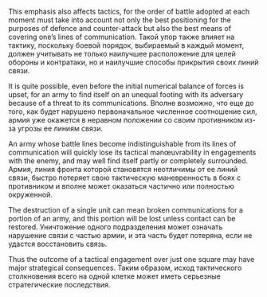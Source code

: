 
This emphasis also affects tactics, for the order of battle adopted at each moment must take into account not only the best positioning for the purposes of defence and counter-attack but also the best means of covering one’s lines of communication.
Такой упор также влияет на тактику, поскольку боевой порядок, выбираемый в каждый момент, должен учитывать не только наилучшее расположение для целей обороны и контратаки, но и наилучшие способы прикрытия своих линий связи.

It is quite possible, even before the initial numerical balance of forces is upset, for an army to find itself on an unequal footing with its adversary because of a threat to its communications.
Вполне возможно, что еще до того, как будет нарушено первоначальное численное соотношение сил, армия уже окажется в неравном положении со своим противником из-за угрозы ее линиям связи.

An army whose battle lines become indistinguishable from its lines of communication will quickly lose its tactical manœuvrability in engagements with the enemy, and may well find itself partly or completely surrounded.
Армия, линия фронта которой становятся неотличимы от ее линий связи, быстро потеряет свою тактическую маневренность в боях с противником и вполне может оказаться частично или полностью окруженной.

The destruction of a single unit can mean broken communications for a portion of an army, and this portion will be lost unless contact can be restored.
Уничтожение одного подразделения может означать нарушение связи с частью армии, и эта часть будет потеряна, если не удастся восстановить связь.

Thus the outcome of a tactical engagement over just one square may have major strategical consequences.
Таким образом, исход тактического столкновения всего на одной клетке может иметь серьезные стратегические последствия.
